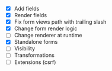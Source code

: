 - [x] Add fields
- [x] Render fields
- [x] Fix form views path with trailing slash
- [x] Change form render logic
- [ ] Change renderer at runtime
- [x] Standalone forms
- [ ] Visibility
- [ ] Transformations
- [ ] Extensions (csrf)
